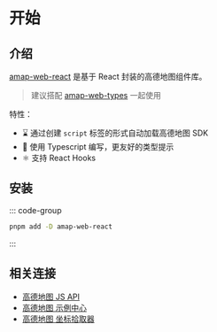 # 开始

## 介绍

[amap-web-react](https://github.com/Handpear/amap-web-api) 是基于 React 封装的高德地图组件库。

> 建议搭配 [amap-web-types](/amap-web-types/01-开始) 一起使用

特性：

- ⌛ 通过创建 `script` 标签的形式自动加载高德地图 SDK
- 💫 使用 Typescript 编写，更友好的类型提示
- ⚛️ 支持 React Hooks

## 安装

::: code-group

```sh [pnpm]
pnpm add -D amap-web-react

```

:::

## 相关连接

- [高德地图 JS API](https://lbs.amap.com/api/jsapi-v2/summary/)
- [高德地图 示例中心](https://lbs.amap.com/demo/list/jsapi-v2/)
- [高德地图 坐标拾取器](https://lbs.amap.com/tools/picker/)
